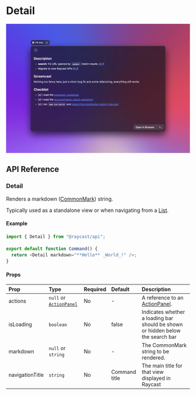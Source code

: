 # Detail

![](../../.gitbook/assets/detail.png)

## API Reference

### Detail

Renders a markdown ([CommonMark](https://commonmark.org)) string.

Typically used as a standalone view or when navigating from a [List](list.md).

#### Example

```typescript
import { Detail } from "@raycast/api";

export default function Command() {
  return <Detail markdown="**Hello** _World_!" />;
}
```

#### Props

| Prop            | Type                                                                           | Required | Default       | Description                                                                    |
| :-------------- | :----------------------------------------------------------------------------- | :------- | :------------ | :----------------------------------------------------------------------------- |
| actions         | <code>null</code> or <code>[ActionPanel](./action-panel.md#actionpanel)</code> | No       | -             | A reference to an [ActionPanel](./action-panel.md#actionpanel).                |
| isLoading       | <code>boolean</code>                                                           | No       | false         | Indicates whether a loading bar should be shown or hidden below the search bar |
| markdown        | <code>null</code> or <code>string</code>                                       | No       | -             | The CommonMark string to be rendered.                                          |
| navigationTitle | <code>string</code>                                                            | No       | Command title | The main title for that view displayed in Raycast                              |
